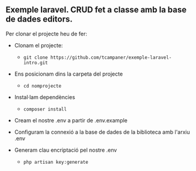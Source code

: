 ## Exemple laravel. CRUD fet a classe amb la base de dades editors.

Per clonar el projecte heu de fer:

- Clonam el projecte:
    - ```git clone https://github.com/tcampaner/exemple-laravel-intro.git```

- Ens posicionam dins la carpeta del projecte
    - ```cd nomprojecte```

- Instal·lam dependències
    - ```composer install```

- Cream el nostre .env a partir de .env.example

- Configuram la connexió a la base de dades de la biblioteca amb l'arxiu .env

- Generam clau encriptació pel nostre .env
    - ```php artisan key:generate```